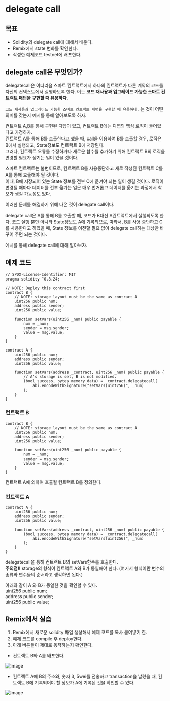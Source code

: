 # delegate call

## 목표
- Solidity의 delegate call에 대해서 배운다.
- Remix에서 state 변화를 확인한다. 
- 작성한 예제코드 testnet에 배포한다. 

## delegate call은 무엇인가? 

delegatecall은 이더리움 스마트 컨트랙트에서 하나의 컨트랙트가 다른 계약의 코드를 자신의 컨텍스트에서 실행하도록 한다. 이는 **코드 재사용과 업그레이드 가능한 스마트 컨트랙트 패턴을 구현할 때 유용하다.**

`코드 재사용과 업그레이드 가능한 스마트 컨트랙트 패턴을 구현할 때 유용하다.` 는 것이 어떤 의미를 갖는지 예시를 통해 알아보도록 하자. 

컨트랙트 A,B를 통해 구현된 디앱이 있고, 컨트랙트 B에는 디앱의 핵심 로직이 들어있다고 가정하자.    
컨트랙트 A를 통해 B를 호출한다고 했을 때, call을 이용하여 B를 호출할 경우, 로직은 B에서 실행되고, State정보도 컨트랙트 B에 저장된다.    
그러나, 컨트랙트 오류를 수정하거나 새로운 함수를 추가하기 위해 컨트랙트 B의 로직을 변경할 필요가 생기는 일이 있을 것이다.    

스마트 컨트랙트는 불변이므로, 컨트랙트 B를 사용중단하고 새로 작성된 컨트랙트 C를 A를 통해 호출해야 될 것이다.    
이때, B에 저장되어 있는 State 정보를 전부 C에 옮겨야 되는 일이 생길 것이다. 로직이 변경될 때마다 데이터를 전부 옮기는 일은 매우 번거롭고 데이터를 옮기는 과정에서 착오가 생길 가능성도 있다.  

이러한 문제를 해결하기 위해 나온 것이 delegate call이다. 

delegate call은 A를 통해 B를 호출할 때, 코드가 B대신 A컨트랙트에서 실행되도록 한다. 코드 실행 뿐만 아니라 State정보도 A에 기록되므로, 
따라서, B를 사용 중단하고 C를 사용한다고 하였을 때, State 정보를 이전할 필요 없이 delegate call하는 대상만 바꾸어 주면 되는 것이다. 

예시를 통해 delegate call에 대해 알아보자.

## 예제 코드
```solidity
// SPDX-License-Identifier: MIT
pragma solidity ^0.8.24;

// NOTE: Deploy this contract first
contract B {
    // NOTE: storage layout must be the same as contract A
    uint256 public num;
    address public sender;
    uint256 public value;

    function setVars(uint256 _num) public payable {
        num = _num;
        sender = msg.sender;
        value = msg.value;
    }
}

contract A {
    uint256 public num;
    address public sender;
    uint256 public value;

    function setVars(address _contract, uint256 _num) public payable {
        // A's storage is set, B is not modified.
        (bool success, bytes memory data) = _contract.delegatecall(
            abi.encodeWithSignature("setVars(uint256)", _num)
        );
    }
}

```

### 컨트랙트 B 
``` solidity
contract B {
    // NOTE: storage layout must be the same as contract A
    uint256 public num;
    address public sender;
    uint256 public value;

    function setVars(uint256 _num) public payable {
        num = _num;
        sender = msg.sender;
        value = msg.value;
    }
}
```
컨트랙트 A에 의하여 호출될 컨트랙트 B를 정의한다.  

### 컨트랙트 A
```solidity
contract A {
    uint256 public num;
    address public sender;
    uint256 public value;

    function setVars(address _contract, uint256 _num) public payable {
        (bool success, bytes memory data) = _contract.delegatecall(
            abi.encodeWithSignature("setVars(uint256)", _num)
        );
    }
}
```
delegatecall을 통해 컨트랙트 B의 setVars함수를 호출한다.  
**주의점!!** storage의 형식이 컨트랙트 A와 B가 동일해야 한다. (여기서 형식이란 변수의 종류와 변수들의 순서라고 생각하면 된다.)  

아래와 같이 A 와 B가 동일한 것을 확인할 수 있다.  
uint256 public num;  
address public sender;  
uint256 public value;  

## Remix에서 실습
1. Remix에서 새로운 solidity 파일 생성해서 예제 코드를 복사 붙여넣기 한.
2. 예제 코드를 compile 후 deploy한다.
3. 아래 버튼들이 제대로 동작하는지 확인한다.

- 컨트랙트 B와 A를 배포한다.
  
![image](https://github.com/mmingyeomm/nestJS/assets/87323564/aca082b8-2dfe-442b-8d8d-2c8b85d0be55)

- 컨트랙트 A에 B의 주소와, 숫자 3, 5wei를 전송하고 transaction을 날렸을 때, 컨트랙트 B에 기록되어야 할 정보가 A에 기록된 것을 확인할 수 있다.
 
![image](https://github.com/mmingyeomm/nestJS/assets/87323564/70629846-d781-41fe-b091-8f8988bf7c84)

